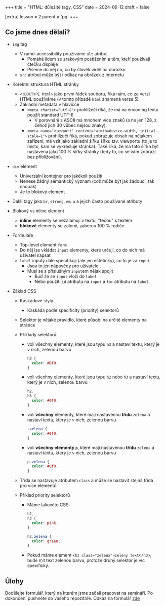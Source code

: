 +++
title = "HTML: důležité tagy, CSS"
date = 2024-09-12
draft = false

[extra]
lesson = 2
parent = 'pg'
+++

## Co jsme dnes dělali?

- `img` tag
  - V rámci accessibility používáme `alt` atribut
    - Pomáhá lidem se zrakovým postižením a těm, kteří používají čtečku
      displeje
    - Píšeme do něj co, co by člověk viděl na obrázku
  - `src` atribut může být i odkaz na obrázek z internetu
- Korektní struktura HTML stránky
  - `<!DOCTYPE html>` jako první řádek souboru, říká nám, co za verzi HTML
    používáme (v tomto případě `html` znamená verze 5)
  - Základní metadata v hlavičce
    - `<meta charset="utf-8">` prohlížeči říká, že má na encoding textu
      použít standard UTF-8
      - V porovnání s ASCII má mnohem více znaků (a ne jen 128, z čehož
        jich 30 vůbec nejsou znaky).
    - `<meta name="viewport" content="width=device-width, initial-scale=1">`
      prohlížeči říká, pokud zobrazuje obsah na nějakém zařízení, má vzít
      jako základní šířku šířku tzv. viewportu (to je to místo, kam se
      vykresluje stránka). Také říká, že má tato šířka být nastavena jako
      100 % šířky stránky (tedy to, co se vám zobrazí bez přibližování).
- `div` element
  - Univerzální kontejner pro jakékoli použití
  - Nenese žádný sémantický význam (což může být jak žádoucí, tak naopak)
  - Je to blokový element
- Další tagy jako `br`, `strong`, `em`, `a` a jejich často používané atributy
- Blokový vs inline element
  - **inline** elementy se nezalamují v textu, "tečou" s textem
  - **blokové** elementy se zalomí, zaberou 100 % rodiče
- Formuláře
  - Top-level element `form`
  - Do něj lze vkládat `input` elementy, které určují, co do nich má uživatel
    napsat
  - `label` inputy dále specifikují (ale jen esteticky), co to je za `input`
    - Jsou to jen nápovědy pro uživatele
    - Musí se s příslušným `input`em nějak spojit
      - Buď že se `input` vloží do `label`
      - Nebo použítí `id` atributu na `input` a `for` atributu na `label`.
- Základ CSS

  - Kaskádové styly
    - Kaskáda podle specificity (priority) selektorů
  - Selektor je nějaké pravidlo, které působí na určité elementy na stránce
  - Příklady selektorů
    - volí všechny elementy, které jsou typu `h3` a nastaví
      textu, který je v nich, zelenou barvu
      ```css
      h3 {
        color: #0f0;
      }
      ```
    - volí všechny elementy, které jsou typu `h2` nebo `h3` a nastaví
      textu, který je v nich, zelenou barvu
      ```css
      h2,
      h3 {
        color: #0f0;
      }
      ```
    - volí **všechny** elementy, které mají nastavenou **třídu** `zelena` a nastaví
      textu, který je v nich, zelenou barvu
      ```css
      .zelena {
        color: #0f0;
      }
      ```
    - volí **všechny elementy `p`**, které mají nastavenou **třídu** `zelena` a nastaví
      textu, který je v nich, zelenou barvu
      ```css
      p.zelena {
        color: #0f0;
      }
      ```
  - Třída se nastavuje atributem `class` a může se nastavit
    stejná třída pro více elementů
  - Příklad priority selektorů

    - Máme takovéto CSS:

      ```css
      h2,
      h3 {
        color: pink;
      }

      h3.zelena {
        color: green;
      }
      ```

    - Pokud máme element `<h3 class="zelena">zeleny text</h3>`, bude mít text zelenou barvu, protože druhý selektor je víc specifický.

## Úlohy

Dodělejte formulář, který na kterém jsme začali pracovat na semináři. Po dokončení pushněte do vašeho repozitáře. Odkaz na formulář [zde](https://gitlab.com/gymnazium-nad-aleji/2024-25/pg/-/raw/main/02/form.png)
